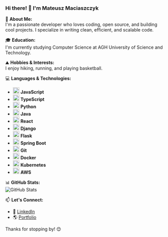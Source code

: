 ### Hi there! 👋 I'm Mateusz Maciaszczyk

🚀 **About Me:**  
I'm a passionate developer who loves coding, open source, and building cool projects. I specialize in writing clean, efficient, and scalable code.

🎓 **Education:**  
I'm currently studying Computer Science at AGH University of Science and Technology.

⛰️ **Hobbies & Interests:**  
I enjoy hiking, running, and playing basketball.

💻 **Languages & Technologies:**  
- <a href="https://developer.mozilla.org/en-US/docs/Web/JavaScript" target="_blank"><img src="https://cdn.jsdelivr.net/gh/devicons/devicon/icons/javascript/javascript-original.svg" width="20" height="20"/></a> **JavaScript**  
- <a href="https://www.typescriptlang.org/" target="_blank"><img src="https://cdn.jsdelivr.net/gh/devicons/devicon/icons/typescript/typescript-original.svg" width="20" height="20"/></a> **TypeScript**  
- <a href="https://www.python.org/" target="_blank"><img src="https://cdn.jsdelivr.net/gh/devicons/devicon/icons/python/python-original.svg" width="20" height="20"/></a> **Python**  
- <a href="https://www.java.com/" target="_blank"><img src="https://cdn.jsdelivr.net/gh/devicons/devicon/icons/java/java-original.svg" width="20" height="20"/></a> **Java**  
- <a href="https://react.dev/" target="_blank"><img src="https://cdn.jsdelivr.net/gh/devicons/devicon/icons/react/react-original.svg" width="20" height="20"/></a> **React**  
- <a href="https://www.djangoproject.com/" target="_blank"><img src="https://cdn.jsdelivr.net/gh/devicons/devicon/icons/django/django-original.svg" width="20" height="20"/></a> **Django**  
- <a href="https://flask.palletsprojects.com/" target="_blank"><img src="https://cdn.jsdelivr.net/gh/devicons/devicon/icons/flask/flask-original.svg" width="20" height="20"/></a> **Flask**  
- <a href="https://spring.io/projects/spring-boot" target="_blank"><img src="https://cdn.jsdelivr.net/gh/devicons/devicon/icons/spring/spring-original.svg" width="20" height="20"/></a> **Spring Boot**  
- <a href="https://git-scm.com/" target="_blank"><img src="https://cdn.jsdelivr.net/gh/devicons/devicon/icons/git/git-original.svg" width="20" height="20"/></a> **Git**  
- <a href="https://www.docker.com/" target="_blank"><img src="https://cdn.jsdelivr.net/gh/devicons/devicon/icons/docker/docker-original.svg" width="20" height="20"/></a> **Docker**  
- <a href="https://kubernetes.io/" target="_blank"><img src="https://cdn.jsdelivr.net/gh/devicons/devicon/icons/kubernetes/kubernetes-plain.svg" width="20" height="20"/></a> **Kubernetes**  
- <a href="https://aws.amazon.com/" target="_blank"><img src="https://cdn.jsdelivr.net/gh/devicons/devicon/icons/amazonwebservices/amazonwebservices-original.svg" width="20" height="20"/></a> **AWS**  

📊 **GitHub Stats:**  
![GitHub Stats](https://github-readme-stats.vercel.app/api?username=MateuszMaciaszczyk&show_icons=true&theme=radical)  

📫 **Let's Connect:**  
- 🔗 [LinkedIn](https://www.linkedin.com/in/mateusz-maciaszczyk-5621542b8/)
- 🌎 [Portfolio](https://mateuszmaciaszczyk.github.io/portfolio/)

Thanks for stopping by! 😊
